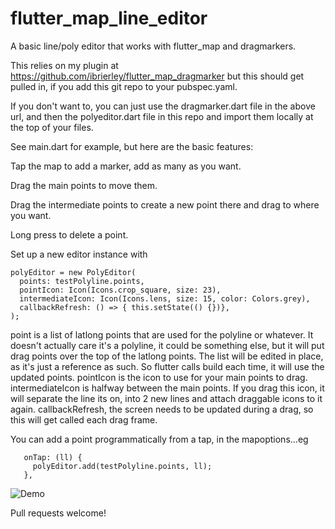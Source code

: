# flutter_map_line_editor

A basic line/poly editor that works with flutter_map and dragmarkers.

This relies on my plugin at https://github.com/ibrierley/flutter_map_dragmarker but this should get pulled in, if you add this git repo to your pubspec.yaml.

If you don't want to, you can just use the dragmarker.dart file in the above url, and then the polyeditor.dart file in this repo and import them locally at the top of your files.

See main.dart for example, but here are the basic features:

Tap the map to add a marker, add as many as you want.

Drag the main points to move them.

Drag the intermediate points to create a new point there and drag to where you want.

Long press to delete a point.

Set up a new editor instance with

    polyEditor = new PolyEditor(
      points: testPolyline.points,
      pointIcon: Icon(Icons.crop_square, size: 23),
      intermediateIcon: Icon(Icons.lens, size: 15, color: Colors.grey),
      callbackRefresh: () => { this.setState(() {})},
    );
 
point is a list of latlong points that are used for the polyline or whatever. It doesn't actually care it's a polyline, it could be something else, but it will put drag points over the top of the latlong points. The list will be edited in place, as it's just a reference as such. So flutter calls build each time, it will use the updated points. 
pointIcon is the icon to use for your main points to drag.
intermediateIcon is halfway between the main points. If you drag this icon, it will separate the line its on, into 2 new lines and attach draggable icons to it again.
callbackRefresh, the screen needs to be updated during a drag, so this will get called each drag frame.
    
You can add a point programmatically from a tap, in the mapoptions...eg
```
   onTap: (ll) {
     polyEditor.add(testPolyline.points, ll);
   },
 ```     

![Demo](https://user-images.githubusercontent.com/3901173/84055684-18e02300-a9ad-11ea-8ee6-cbcfbf361391.gif)

Pull requests welcome!
